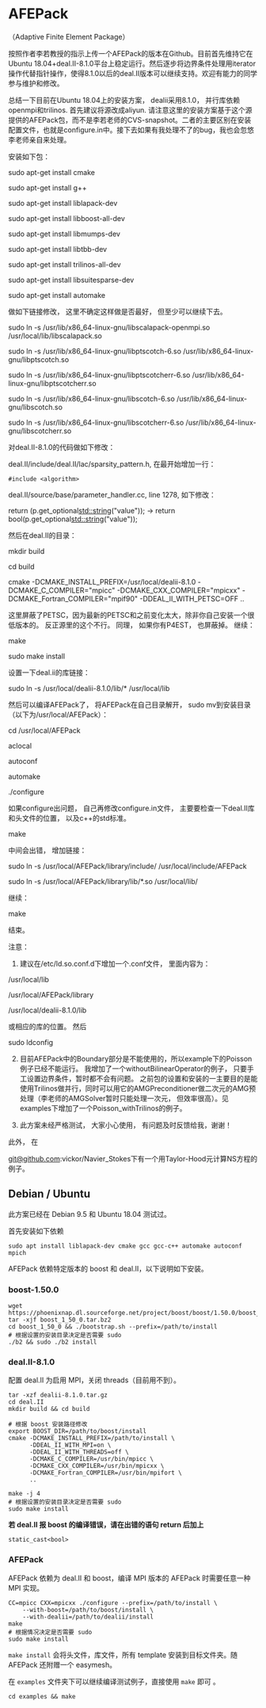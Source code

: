 # AFEPack
（Adaptive Finite Element Package）

按照作者李若教授的指示上传一个AFEPack的版本在Github。目前首先维持它在Ubuntu 18.04+deal.II-8.1.0平台上稳定运行。然后逐步将边界条件处理用iterator操作代替指针操作，使得8.1.0以后的deal.II版本可以继续支持。欢迎有能力的同学参与维护和修改。

总结一下目前在Ubuntu 18.04上的安装方案， dealii采用8.1.0， 并行库依赖openmpi和trilinos. 首先建议将源改成aliyun. 请注意这里的安装方案基于这个源提供的AFEPack包，而不是李若老师的CVS-snapshot。二者的主要区别在安装配置文件，也就是configure.in中。接下去如果有我处理不了的bug，我也会忽悠李老师亲自来处理。

安装如下包：

sudo apt-get install cmake

sudo apt-get install g++

sudo apt-get install liblapack-dev

sudo apt-get install libboost-all-dev

sudo apt-get install libmumps-dev

sudo apt-get install libtbb-dev

sudo apt-get install trilinos-all-dev

sudo apt-get install libsuitesparse-dev

sudo apt-get install automake

做如下链接修改， 这里不确定这样做是否最好， 但至少可以继续下去。

sudo ln -s /usr/lib/x86_64-linux-gnu/libscalapack-openmpi.so /usr/local/lib/libscalapack.so

sudo ln -s /usr/lib/x86_64-linux-gnu/libptscotch-6.so /usr/lib/x86_64-linux-gnu/libptscotch.so

sudo ln -s /usr/lib/x86_64-linux-gnu/libptscotcherr-6.so /usr/lib/x86_64-linux-gnu/libptscotcherr.so

sudo ln -s /usr/lib/x86_64-linux-gnu/libscotch-6.so /usr/lib/x86_64-linux-gnu/libscotch.so

sudo ln -s /usr/lib/x86_64-linux-gnu/libscotcherr-6.so /usr/lib/x86_64-linux-gnu/libscotcherr.so

对deal.II-8.1.0的代码做如下修改：

deal.II/include/deal.II/lac/sparsity_pattern.h, 在最开始增加一行：

`#include <algorithm>`

deal.II/source/base/parameter_handler.cc, line 1278, 如下修改：

return (p.get_optional<std::string>("value")); -> return bool(p.get_optional<std::string>("value"));

然后在deal.II的目录：

mkdir build

cd build

cmake -DCMAKE_INSTALL_PREFIX=/usr/local/dealii-8.1.0 -DCMAKE_C_COMPILER="mpicc" -DCMAKE_CXX_COMPILER="mpicxx" -DCMAKE_Fortran_COMPILER="mpif90" -DDEAL_II_WITH_PETSC=OFF ..

这里屏蔽了PETSC，因为最新的PETSC和之前变化太大，除非你自己安装一个很低版本的。 反正源里的这个不行。 同理， 如果你有P4EST， 也屏蔽掉。 继续：

make

sudo make install

设置一下deal.ii的库链接：

sudo ln -s /usr/local/dealii-8.1.0/lib/* /usr/local/lib

然后可以编译AFEPack了， 将AFEPack在自己目录解开， sudo mv到安装目录（以下为/usr/local/AFEPack）：

cd /usr/local/AFEPack

aclocal

autoconf

automake

./configure

如果configure出问题， 自己再修改configure.in文件， 主要要检查一下deal.II库和头文件的位置， 以及c++的std标准。

make

中间会出错， 增加链接：

sudo ln -s /usr/local/AFEPack/library/include/ /usr/local/include/AFEPack

sudo ln -s /usr/local/AFEPack/library/lib/*.so /usr/local/lib/

继续：

make

结束。

注意： 

1. 建议在/etc/ld.so.conf.d下增加一个.conf文件， 里面内容为：

/usr/local/lib

/usr/local/AFEPack/library

/usr/local/dealii-8.1.0/lib

或相应的库的位置。 然后

sudo ldconfig

2. 目前AFEPack中的Boundary部分是不能使用的，所以example下的Poisson例子已经不能运行。 我增加了一个withoutBilinearOperator的例子， 只要手工设置边界条件，暂时都不会有问题。 之前包的设置和安装的一主要目的是能使用Trilinos做并行，同时可以用它的AMGPreconditioner做二次元的AMG预处理（李老师的AMGSolver暂时只能处理一次元， 但效率很高）。见examples下增加了一个Poisson_withTrilinos的例子。

3. 此方案未经严格测试， 大家小心使用， 有问题及时反馈给我，谢谢！

此外， 在

git@github.com:vickor/Navier_Stokes下有一个用Taylor-Hood元计算NS方程的例子。

## Debian / Ubuntu
此方案已经在 Debian 9.5 和 Ubuntu 18.04 测试过。

首先安装如下依赖
```
sudo apt install liblapack-dev cmake gcc gcc-c++ automake autoconf mpich
```

AFEPack 依赖特定版本的 boost 和 deal.II，以下说明如下安装。

### boost-1.50.0
```
wget https://phoenixnap.dl.sourceforge.net/project/boost/boost/1.50.0/boost_1_50_0.tar.bz2
tar -xjf boost_1_50_0.tar.bz2
cd boost_1_50_0 && ./bootstrap.sh --prefix=/path/to/install
# 根据设置的安装目录决定是否需要 sudo
./b2 && sudo ./b2 install
```

### deal.II-8.1.0
配置 deal.II 为启用 MPI，关闭 threads（目前用不到）。
```
tar -xzf dealii-8.1.0.tar.gz
cd deal.II
mkdir build && cd build

# 根据 boost 安装路径修改
export BOOST_DIR=/path/to/boost/install
cmake -DCMAKE_INSTALL_PREFIX=/path/to/install \
      -DDEAL_II_WITH_MPI=on \
      -DDEAL_II_WITH_THREADS=off \
      -DCMAKE_C_COMPILER=/usr/bin/mpicc \
      -DCMAKE_CXX_COMPILER=/usr/bin/mpicxx \
      -DCMAKE_Fortran_COMPILER=/usr/bin/mpifort \
      ..

make -j 4
# 根据设置的安装目录决定是否需要 sudo
sudo make install
```

**若 deal.II 报 boost 的编译错误，请在出错的语句 return 后加上**

```
static_cast<bool>
```

### AFEPack
AFEPack 依赖为 deal.II 和 boost，编译 MPI 版本的 AFEPack 时需要任意一种 MPI
实现。
```
CC=mpicc CXX=mpicxx ./configure --prefix=/path/to/install \
    --with-boost=/path/to/boost/install \
    --with-dealii=/path/to/dealii/install
make
# 根据情况决定是否需要 sudo
sudo make install
```
`make install` 会将头文件，库文件，所有 template 安装到目标文件夹。随 AFEPack
还附赠一个 easymesh。

在 `examples` 文件夹下可以继续编译测试例子，直接使用 `make` 即可 。
```
cd examples && make
```

